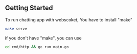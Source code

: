 ## Getting Started

To run chatting app with webscoket, You have to install "make"
```bash
make serve
```

if you don't have "make", you can use 
```bash
cd cmd/http && go run main.go
```
